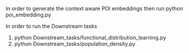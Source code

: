 In order to generate the context aware POI embeddings then run python poi_embedding.py

In order to run the Downstream tasks
1. python Downstream_tasks/functional_distribution_learning.py
2. python Downstream_tasks/population_density.py
